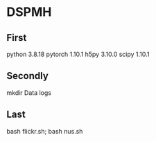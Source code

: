 # DSPMH

## First
python                    3.8.18
pytorch                   1.10.1
h5py                      3.10.0
scipy                     1.10.1

## Secondly
mkdir Data logs

## Last
bash flickr.sh;
bash nus.sh

